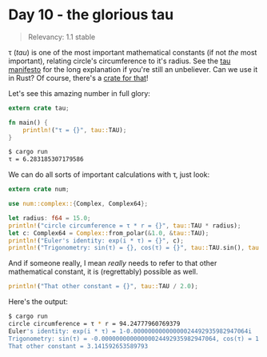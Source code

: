 # Day 10 - the glorious tau

> Relevancy: 1.1 stable

τ (*tau*) is one of the most important mathematical constants (if not *the* most important), relating circle's circumference to it's radius. See the [tau manifesto](http://www.tauday.com/tau-manifesto) for the long explanation if you're still an unbeliever. Can we use it in Rust? Of course, there's a [crate for that](https://crates.io/crates/tau)!

Let's see this amazing number in full glory:

```rust
extern crate tau;

fn main() {
    println!("τ = {}", tau::TAU);
}
```

```sh
$ cargo run
τ = 6.283185307179586
```

We can do all sorts of important calculations with τ, just look:

```rust
extern crate num;

use num::complex::{Complex, Complex64};

let radius: f64 = 15.0;
println!("circle circumference = τ * r = {}", tau::TAU * radius);
let c: Complex64 = Complex::from_polar(&1.0, &tau::TAU);
println!("Euler's identity: exp(i * τ) = {}", c);
println!("Trigonometry: sin(τ) = {}, cos(τ) = {}", tau::TAU.sin(), tau::TAU.cos());
```

And if someone really, I mean *really* needs to refer to that other mathematical constant, it is (regrettably) possible as well.

```rust
println!("That other constant = {}", tau::TAU / 2.0);
```

Here's the output:

```sh
$ cargo run
circle circumference = τ * r = 94.24777960769379
Euler's identity: exp(i * τ) = 1-0.00000000000000024492935982947064i
Trigonometry: sin(τ) = -0.00000000000000024492935982947064, cos(τ) = 1
That other constant = 3.141592653589793
```
